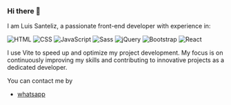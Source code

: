 ### Hi there 👋
I am Luis Santeliz, a passionate front-end developer with experience in:

![HTML](https://img.shields.io/badge/HTML-000000?style=flat&logo=html5&logoColor=white)
![CSS](https://img.shields.io/badge/CSS-1572B6?style=flat&logo=css3&logoColor=white)
![JavaScript](https://img.shields.io/badge/JavaScript-F7DF1C?style=flat&logo=javascript&logoColor=black)
![Sass](https://img.shields.io/badge/Sass-CC6699?style=flat&logo=sass&logoColor=white)
![jQuery](https://img.shields.io/badge/jQuery-0769AD?style=flat&logo=jquery&logoColor=white)
![Bootstrap](https://img.shields.io/badge/Bootstrap-563D7C?style=flat&logo=bootstrap&logoColor=white)
![React](https://img.shields.io/badge/React-61DAFB?style=flat&logo=react&logoColor=black)

I use Vite to speed up and optimize my project development. My focus is on continuously improving my skills and contributing to innovative projects as a dedicated developer.


You can contact me by
- [whatsapp](https://wa.me/584127924818)


